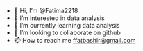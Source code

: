 - 👋 Hi, I’m @Fatima2218
- 👀 I’m interested in data analysis
- 🌱 I’m currently learning data analysis
- 💞️ I’m looking to collaborate on github
- 📫 How to reach me ffatbashir@gmail.com

<!---
Fatima2218/Fatima2218 is a ✨ special ✨ repository because its `README.md` (this file) appears on your GitHub profile.
You can click the Preview link to take a look at your changes.
--->
